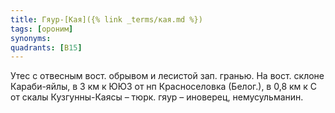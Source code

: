 ```yaml
---
title: Гяур-[Кая]({% link _terms/кая.md %})
tags: [ороним]
synonyms:
quadrants: [В15]
---
```


Утес с отвесным вост. обрывом и лесистой зап. гранью. На вост. склоне
Караби-яйлы, в 3 км к ЮЮЗ от нп Красноселовка (Белог.), в 0,8 км к С от скалы
Кузгунны-Каясы – тюрк. гяур – иноверец, немусульманин.

